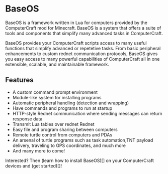 BaseOS
======

BaseOS is a framework written in Lua for computers provided by the ComputerCraft mod for Minecraft. BaseOS is a system that offers a suite of tools and components that simplify many advanced tasks in ComputerCraft.

BaseOS provides your ComputerCraft scripts access to many useful functions that simplify advanced or repetetive tasks. From basic peripheral enhancements to custom rednet communication protocols, BaseOS gives you easy access to many powerful capabilities of ComputerCraft all in one extensible, scalable, and maintainable framework.

Features
--------
* A custom command prompt environment
* Module-like system for installing programs
* Automatic peripheral handling (detection and wrapping)
* Have commands and programs to run at startup
* HTTP-style Rednet communication where sending messages can return response data
* Transmit Lua tables over rednet Rednet
* Easy file and program sharing between computers
* Remote turtle control from computers and PDAs
* An arsenal of turtle programs such as task automation,TNT payload delivery, traveling to GPS coordinates, and much more
* And many more to come!

Interested? Then (learn how to install BaseOS)[] on your ComputerCraft devices and (get started)[]!
